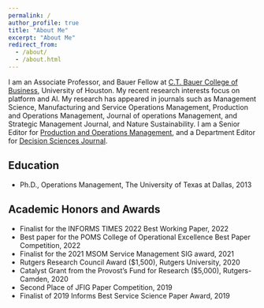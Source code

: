 ```yaml
---
permalink: /
author_profile: true
title: "About Me"
excerpt: "About Me"
redirect_from: 
  - /about/
  - /about.html
---
```



I am an Associate Professor, and Bauer Fellow at [C.T. Bauer College of Business](https://www.bauer.uh.edu/search/directory/profile.asp?firstname=Meng&lastname=Li), University of Houston. My recent research interests focus on platform and Al. My research has appeared in journals such as Management Science, Manufacturing and Service Operations Management, Production and Operations Management, Journal of operations Management, and Strategic Management Journal, and Nature Sustainability. I am a Senior Editor for [Production and Operations Management](https://www.poms.org/journal/departments/), and a Department Editor for [Decision Sciences Journal](https://onlinelibrary.wiley.com/page/journal/15405915/homepage/editorialboard.html).

Education
-----

* Ph.D., Operations Management, The University of Texas at Dallas, 2013

Academic Honors and Awards
-----
* Finalist for the INFORMS TIMES 2022 Best Working Paper, 2022
* Best paper for the POMS College of Operational Excellence Best Paper Competition, 2022
* Finalist for the 2021 MSOM Service Management SIG award, 2021
* Rutgers Research Council Award ($1,500), Rutgers University, 2020
* Catalyst Grant from the Provost’s Fund for Research ($5,000), Rutgers-Camden, 2020
* Second Place of JFIG Paper Competition, 2019
* Finalist of 2019 Informs Best Service Science Paper Award, 2019
